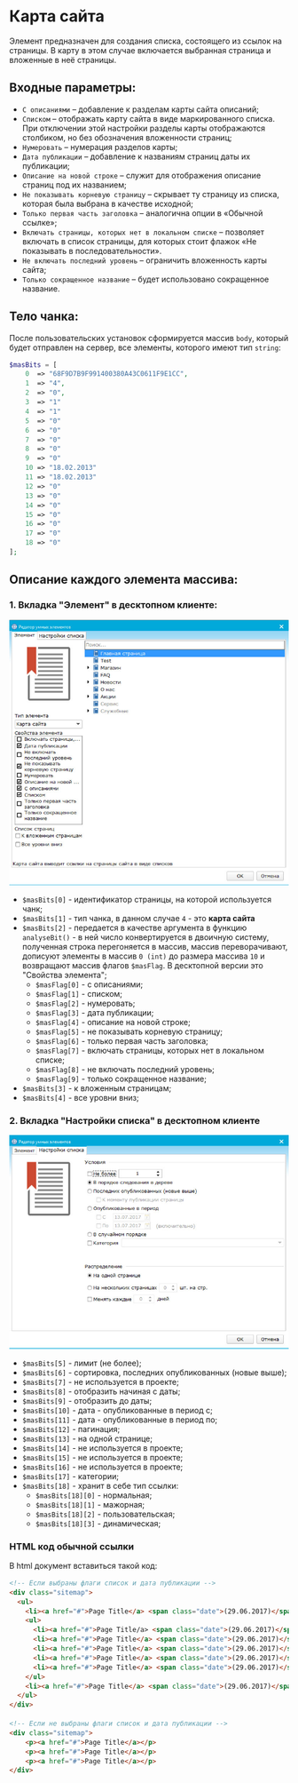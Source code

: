 # Карта сайта

Элемент предназначен для создания списка, состоящего из ссылок на страницы. В карту в этом случае включается выбранная страница и вложенные в неё страницы.

## Входные параметры: 
+ `С описаниями` – добавление к разделам карты сайта описаний;
+ `Списком` – отображать карту сайта в виде маркированного списка. При отключении этой настройки разделы карты отображаются столбиком, но без обозначения вложенности страниц;
+ `Нумеровать` – нумерация разделов карты;
+ `Дата публикации` – добавление к названиям страниц даты их публикации;
+ `Описание на новой строке` – служит для отображения описание страниц под их названием;
+ `Не показывать корневую страницу` – скрывает ту страницу из списка, которая была выбрана в качестве исходной;
+ `Только первая часть заголовка` – аналогична опции в «Обычной ссылке»;
+ `Включать страницы, которых нет в локальном списке` – позволяет включать в список страницы, для которых стоит флажок «Не показывать в последовательности».
+ `Не включать последний уровень` – ограничить вложенность карты сайта;
+ `Только сокращенное название` – будет использовано сокращенное название.

## Тело чанка:

После пользовательских установок сформируется массив `body`, который будет отправлен на сервер, все элементы, которого имеют тип `string`:
```php
$masBits = [
	0  => "68F9D7B9F991400380A43C0611F9E1CC",
	1  => "4",
	2  => "0",
	3  => "1"
	4  => "1"
	5  => "0"
	6  => "0"
	7  => "0"
	8  => "0"
	9  => "0"
	10 => "18.02.2013"
	11 => "18.02.2013"
	12 => "0"
	13 => "0"
	14 => "0"
	15 => "0"
	16 => "0"
	17 => "0"
	18 => "0"
];
```
## Описание каждого элемента массива:

### 1. Вкладка "Элемент" в десктопном клиенте:

![sitemap](https://github.com/miroshnichenkoYaroslav/chunksDocumentation/blob/master/images/sitemap.jpg)

+ `$masBits[0]` - идентификатор страницы, на которой используется чанк;
+ `$masBits[1]` - тип чанка, в данном случае `4` - это **карта сайта**
+ `$masBits[2]` - передается в качестве аргумента в функцию `analyseBit()` - в ней число конвертируется в двоичную систему, полученная строка перегоняется в массив, массив переворачивают, дописуют элементы в массив `0 (int)` до размера массива `10` и возвращают массив флагов `$masFlag`. В десктопной версии это "Свойства элемента";
  - `$masFlag[0]` - с описаниями;
  - `$masFlag[1]` - списком;
  - `$masFlag[2]` - нумеровать;
  - `$masFlag[3]` - дата публикации;
  - `$masFlag[4]` - описание на новой строке;
  - `$masFlag[5]` - не показывать корневую страницу;
  - `$masFlag[6]` - только первая часть заголовка;
  - `$masFlag[7]` - включать страницы, которых нет в локальном списке;
  - `$masFlag[8]` - не включать последний уровень;
  - `$masFlag[9]` - только сокращенное название;
+ `$masBits[3]` - к вложенным страницам;
+ `$masBits[4]` - все уровни вниз;

### 2. Вкладка "Настройки списка" в десктопном клиенте

![sitemap](https://github.com/miroshnichenkoYaroslav/chunksDocumentation/blob/master/images/list-settings.jpg)

+ `$masBits[5]` - лимит (не более);
+ `$masBits[6]` - сортировка, последних опубликованных (новые выше);
+ `$masBits[7]` - не используется в проекте;
+ `$masBits[8]` - отобразить начиная с даты;
+ `$masBits[9]` - отобразить до даты;
+ `$masBits[10]` - дата - опубликованные в период с;
+ `$masBits[11]` - дата - опубликованные в период по;
+ `$masBits[12]` - пагинация;
+ `$masBits[13]` - на одной странице;
+ `$masBits[14]` - не используется в проекте;
+ `$masBits[15]` - не используется в проекте;
+ `$masBits[16]` - не используется в проекте;
+ `$masBits[17]` - категории;
+ `$masBits[18]` - хранит в себе тип ссылки:
	- `$masBits[18][0]` - нормальная;
	- `$masBits[18][1]` - мажорная;
	- `$masBits[18][2]` - пользовательская;
	- `$masBits[18][3]` - динамическая;

### HTML код обычной ссылки

В html документ вставиться такой код:

```html
<!-- Если выбраны флаги список и дата публикации -->
<div class="sitemap">
  <ul>
    <li><a href="#">Page Title</a> <span class="date">(29.06.2017)</span> </li>
    <ul>
      <li><a href="#">Page Title/a> <span class="date">(29.06.2017)</span> </li>
      <li><a href="#">Page Title</a> <span class="date">(29.06.2017)</span> </li>
      <li><a href="#">Page Title</a> <span class="date">(29.06.2017)</span> </li>
      <li><a href="#">Page Title</a> <span class="date">(29.06.2017)</span> </li>
      <li><a href="#">Page Title</a> <span class="date">(29.06.2017)</span> </li>
    </ul>
    <li><a href="#">Page Title</a> <span class="date">(29.06.2017)</span> </li>
  </ul>
</div>

<!-- Если не выбраны флаги список и дата публикации -->
<div class="sitemap">
	<p><a href="#">Page Title</a></p>
	<p><a href="#">Page Title</a></p>
	<p><a href="#">Page Title</a></p>
</div>
```
